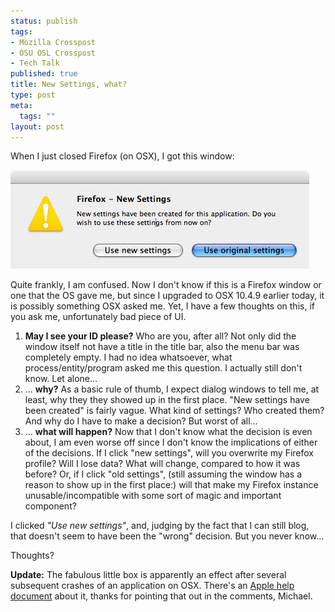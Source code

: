 ```yaml
--- 
status: publish
tags: 
- Mozilla Crosspost
- OSU OSL Crosspost
- Tech Talk
published: true
title: New Settings, what?
type: post
meta: 
  tags: ""
layout: post
---
```

When I just closed Firefox (on OSX), I got this window:

<img src='/media/wp/2007/03/firefox-new-settings-osx.jpg' alt='Firefox New Settings Window' />
<blockquote style="display:none">Firefox -- New Settings
New Settings have been created for this application. Do you wish to use these settings from now on? [Use new settings] [Use original settings]</blockquote>

Quite frankly, I am confused. Now I don't know if this is a Firefox window or one that the OS gave me, but since I upgraded to OSX 10.4.9 earlier today, it is possibly something OSX asked me. Yet, I have a few thoughts on this, if you ask me, unfortunately bad piece of UI.

<ol>
	<li><strong>May I see your ID please?</strong> Who are you, after all? Not only did the window itself not have a title in the title bar, also the menu bar was completely empty. I had no idea whatsoever, what process/entity/program asked me this question. I actually still don't know. Let alone...</li>
	<li>... <strong>why?</strong> As a basic rule of thumb, I expect dialog windows to tell me, at least, why they they showed up in the first place. "New settings have been created" is fairly vague. What kind of settings? Who created them? And why do I have to make a decision? But worst of all...</li>
	<li>... <strong>what will happen?</strong> Now that I don't know what the decision is even about, I am even worse off since I don't know the implications of either of the decisions. If I click "new settings", will you overwrite my Firefox profile? Will I lose data? What will change, compared to how it was before?
Or, if I click "old settings", (still assuming the window has a reason to show up in the first place:) will that make my Firefox instance unusable/incompatible with some sort of magic and important component?</li>
</ol>

I clicked <em>"Use new settings"</em>, and, judging by the fact that I can still blog, that doesn't seem to have been the "wrong" decision. But you never know...

Thoughts?

<strong>Update:</strong> The fabulous little box is apparently an effect after several subsequent crashes of an application on OSX. There's an <a href="http://docs.info.apple.com/article.html?artnum=301084">Apple help document</a> about it, thanks for pointing that out in the comments, Michael.
